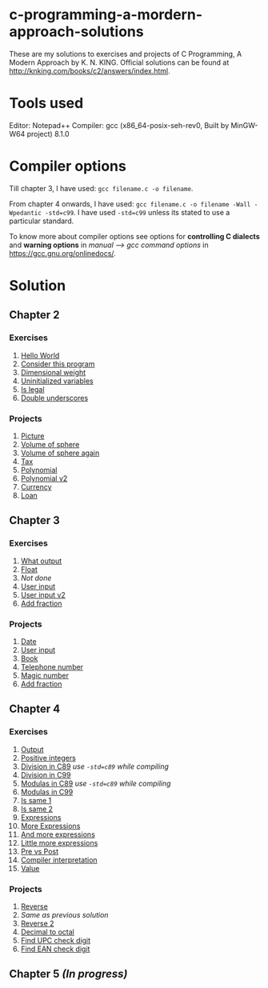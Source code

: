 # c-programming-a-mordern-approach-solutions
These are my solutions to exercises and projects of C Programming, A Modern Approach by K. N. KING.
Official solutions can be found at http://knking.com/books/c2/answers/index.html.

# Tools used
Editor: Notepad++
Compiler: gcc (x86_64-posix-seh-rev0, Built by MinGW-W64 project) 8.1.0

# Compiler options
Till chapter 3, I have used: `gcc filename.c -o filename`.

From chapter 4 onwards, I have used: `gcc filename.c -o filename -Wall -Wpedantic -std=c99`.
I have used `-std=c99` unless its stated to use a particular standard.

To know more about compiler options see options for **controlling C dialects** and **warning options** in *manual --> gcc command options* in https://gcc.gnu.org/onlinedocs/.

# Solution
## Chapter 2
### Exercises
1. [Hello World](https://github.com/ankitminz/c-programming-a-mordern-approach-solutions/blob/master/Ch2/Exercises/Ch2E1/HelloWorld.c)
2. [Consider this program](https://github.com/ankitminz/c-programming-a-mordern-approach-solutions/blob/master/Ch2/Exercises/Ch2E2/ConsiderThisProgram.c)
3. [Dimensional weight](https://github.com/ankitminz/c-programming-a-mordern-approach-solutions/blob/master/Ch2/Exercises/Ch2E3/DWeight.c)
4. [Uninitialized variables](https://github.com/ankitminz/c-programming-a-mordern-approach-solutions/blob/master/Ch2/Exercises/Ch2E4/UninitializedVariables.c)
5. [Is legal](https://github.com/ankitminz/c-programming-a-mordern-approach-solutions/blob/master/Ch2/Exercises/Ch2E5/IsLegal.c)
6. [Double underscores](https://github.com/ankitminz/c-programming-a-mordern-approach-solutions/blob/master/Ch2/Exercises/Ch2E6/DoubleUnderscores.c)

### Projects
1. [Picture](https://github.com/ankitminz/c-programming-a-mordern-approach-solutions/blob/master/Ch2/Projects/Ch2P1/Picture.c)
2. [Volume of sphere](https://github.com/ankitminz/c-programming-a-mordern-approach-solutions/blob/master/Ch2/Projects/Ch2P2/VolumeOfSphere.c)
3. [Volume of sphere again](https://github.com/ankitminz/c-programming-a-mordern-approach-solutions/blob/master/Ch2/Projects/Ch2P3/VolumeOfSphere.c)
4. [Tax](https://github.com/ankitminz/c-programming-a-mordern-approach-solutions/blob/master/Ch2/Projects/Ch2P4/Tax.c)
5. [Polynomial](https://github.com/ankitminz/c-programming-a-mordern-approach-solutions/blob/master/Ch2/Projects/Ch2P5/Polynomial.c)
6. [Polynomial v2](https://github.com/ankitminz/c-programming-a-mordern-approach-solutions/blob/master/Ch2/Projects/Ch2P6/Polynomial_v2.c)
7. [Currency](https://github.com/ankitminz/c-programming-a-mordern-approach-solutions/blob/master/Ch2/Projects/Ch2P7/Currency.c)
8. [Loan](https://github.com/ankitminz/c-programming-a-mordern-approach-solutions/blob/master/Ch2/Projects/Ch2P8/Loan.c)


## Chapter 3
### Exercises
1. [What output](https://github.com/ankitminz/c-programming-a-mordern-approach-solutions/blob/master/Ch3/Exercises/Ch3E1/WhatOutput.c)
2. [Float](https://github.com/ankitminz/c-programming-a-mordern-approach-solutions/blob/master/Ch3/Exercises/Ch3E2/Float.c)
3. *Not done*
4. [User input](https://github.com/ankitminz/c-programming-a-mordern-approach-solutions/blob/master/Ch3/Exercises/Ch3E4/UserInput.c)
5. [User input v2](https://github.com/ankitminz/c-programming-a-mordern-approach-solutions/blob/master/Ch3/Exercises/Ch3E5/UserInput_v2.c)
6. [Add fraction](https://github.com/ankitminz/c-programming-a-mordern-approach-solutions/blob/master/Ch3/Exercises/Ch3E6/AddFrac.c)

### Projects
1. [Date](https://github.com/ankitminz/c-programming-a-mordern-approach-solutions/blob/master/Ch3/Projects/Ch3P1/DateStuff.c)
2. [User input](https://github.com/ankitminz/c-programming-a-mordern-approach-solutions/blob/master/Ch3/Projects/Ch3P2/UserInput.c)
3. [Book](https://github.com/ankitminz/c-programming-a-mordern-approach-solutions/blob/master/Ch3/Projects/Ch3P3/Book.c)
4. [Telephone number](https://github.com/ankitminz/c-programming-a-mordern-approach-solutions/blob/master/Ch3/Projects/Ch3P4/telephoneNumber.c)
5. [Magic number](https://github.com/ankitminz/c-programming-a-mordern-approach-solutions/blob/master/Ch3/Projects/Ch3P5/MagicNumber.c)
6. [Add fraction](https://github.com/ankitminz/c-programming-a-mordern-approach-solutions/blob/master/Ch3/Projects/Ch3P6/AddFraction.c)


## Chapter 4
### Exercises
1. [Output](https://github.com/ankitminz/c-programming-a-mordern-approach-solutions/blob/master/Ch4/Exercises/Ch4E1/Output.c)
2. [Positive integers](https://github.com/ankitminz/c-programming-a-mordern-approach-solutions/blob/master/Ch4/Exercises/Ch4E2/PositiveIntegers.c)
3. [Division in C89](https://github.com/ankitminz/c-programming-a-mordern-approach-solutions/blob/master/Ch4/Exercises/Ch4E3/DivisionInC89.c) *use `-std=c89` while compiling*
4. [Division in C99](https://github.com/ankitminz/c-programming-a-mordern-approach-solutions/blob/master/Ch4/Exercises/Ch4E4/DivisionInC99.c)
5. [Modulas in C89](https://github.com/ankitminz/c-programming-a-mordern-approach-solutions/blob/master/Ch4/Exercises/Ch4E5/ModulasInC89.c) *use `-std=c89` while compiling*
6. [Modulas in C99](https://github.com/ankitminz/c-programming-a-mordern-approach-solutions/blob/master/Ch4/Exercises/Ch4E6/ModulasInC99.c)
7. [Is same 1](https://github.com/ankitminz/c-programming-a-mordern-approach-solutions/blob/master/Ch4/Exercises/Ch4E7/IsSame1.c)
8. [Is same 2](https://github.com/ankitminz/c-programming-a-mordern-approach-solutions/blob/master/Ch4/Exercises/Ch4E8/IsSame2.c)
9. [Expressions](https://github.com/ankitminz/c-programming-a-mordern-approach-solutions/blob/master/Ch4/Exercises/Ch4E9/Expressions.c)
10. [More Expressions](https://github.com/ankitminz/c-programming-a-mordern-approach-solutions/blob/master/Ch4/Exercises/Ch4E10/MoreExpressions.c)
11. [And more expressions](https://github.com/ankitminz/c-programming-a-mordern-approach-solutions/blob/master/Ch4/Exercises/Ch4E11/AndMoreExpressions.c)
12. [Little more expressions](https://github.com/ankitminz/c-programming-a-mordern-approach-solutions/blob/master/Ch4/Exercises/Ch4E12/LittleMoreExpressions.c)
13. [Pre vs Post](https://github.com/ankitminz/c-programming-a-mordern-approach-solutions/blob/master/Ch4/Exercises/Ch4E13/PreVsPost.c)
14. [Compiler interpretation](https://github.com/ankitminz/c-programming-a-mordern-approach-solutions/blob/master/Ch4/Exercises/Ch4E14/CompilerInterpretation.c)
15. [Value](https://github.com/ankitminz/c-programming-a-mordern-approach-solutions/blob/master/Ch4/Exercises/Ch4E15/Value.c)


### Projects
1. [Reverse](https://github.com/ankitminz/c-programming-a-mordern-approach-solutions/blob/master/Ch4/Projects/Ch4P1/Reverse.c)
2. *Same as previous solution*
3. [Reverse 2](https://github.com/ankitminz/c-programming-a-mordern-approach-solutions/blob/master/Ch4/Projects/Ch4P3/Reverse2.c)
4. [Decimal to octal](https://github.com/ankitminz/c-programming-a-mordern-approach-solutions/blob/master/Ch4/Projects/Ch4P4/DecimalToOctal.c)
5. [Find UPC check digit](https://github.com/ankitminz/c-programming-a-mordern-approach-solutions/blob/master/Ch4/Projects/Ch4P5/UPC.c)
6. [Find EAN check digit](https://github.com/ankitminz/c-programming-a-mordern-approach-solutions/blob/master/Ch4/Projects/Ch4P6/EAN.c)


## Chapter 5 *(In progress)*
